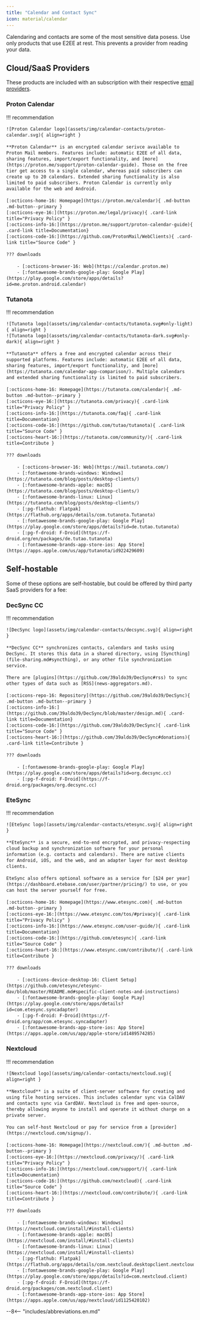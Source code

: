 ```yaml
---
title: "Calendar and Contact Sync"
icon: material/calendar
---
```

Calendaring and contacts are some of the most sensitive data posess. Use only products that use E2EE at rest. This prevents a provider from reading your data.

## Cloud/SaaS Providers

These products are included with an subscription with their respective [email providers](email.md).

### Proton Calendar

!!! recommendation

    ![Proton Calendar logo](assets/img/calendar-contacts/proton-calendar.svg){ align=right }

    **Proton Calendar** is an encrypted calendar serivce available to Proton Mail members. Features include: automatic E2EE of all data, sharing features, import/export functionality, and [more](https://proton.me/support/proton-calendar-guide). Those on the free tier get access to a single calendar, whereas paid subscribers can create up to 20 calendars. Extended sharing functionality is also limited to paid subscribers. Proton Calendar is currently only available for the web and Android.

    [:octicons-home-16: Homepage](https://proton.me/calendar){ .md-button .md-button--primary }
    [:octicons-eye-16:](https://proton.me/legal/privacy){ .card-link title="Privacy Policy" }
    [:octicons-info-16:](https://proton.me/support/proton-calendar-guide){ .card-link title=Documentation}
    [:octicons-code-16:](https://github.com/ProtonMail/WebClients){ .card-link title="Source Code" }

    ??? downloads

        - [:octicons-browser-16: Web](https://calendar.proton.me)
        - [:fontawesome-brands-google-play: Google Play](https://play.google.com/store/apps/details?id=me.proton.android.calendar)

### Tutanota

!!! recommendation

    ![Tutanota logo](assets/img/calendar-contacts/tutanota.svg#only-light){ align=right }
    ![Tutanota logo](assets/img/calendar-contacts/tutanota-dark.svg#only-dark){ align=right }

    **Tutanota** offers a free and encrypted calendar across their supported platforms. Features include: automatic E2EE of all data, sharing features, import/export functionality, and [more](https://tutanota.com/calendar-app-comparison/). Multiple calendars and extended sharing functionality is limited to paid subscribers.

    [:octicons-home-16: Homepage](https://tutanota.com/calendar){ .md-button .md-button--primary }
    [:octicons-eye-16:](https://tutanota.com/privacy){ .card-link title="Privacy Policy" }
    [:octicons-info-16:](https://tutanota.com/faq){ .card-link title=Documentation}
    [:octicons-code-16:](https://github.com/tutao/tutanota){ .card-link title="Source Code" }
    [:octicons-heart-16:](https://tutanota.com/community/){ .card-link title=Contribute }

    ??? downloads

        - [:octicons-browser-16: Web](https://mail.tutanota.com/)
        - [:fontawesome-brands-windows: Windows](https://tutanota.com/blog/posts/desktop-clients/)
        - [:fontawesome-brands-apple: macOS](https://tutanota.com/blog/posts/desktop-clients/)
        - [:fontawesome-brands-linux: Linux](https://tutanota.com/blog/posts/desktop-clients/)
        - [:pg-flathub: Flatpak](https://flathub.org/apps/details/com.tutanota.Tutanota)
        - [:fontawesome-brands-google-play: Google Play](https://play.google.com/store/apps/details?id=de.tutao.tutanota)
        - [:pg-f-droid: F-Droid](https://f-droid.org/en/packages/de.tutao.tutanota)
        - [:fontawesome-brands-app-store-ios: App Store](https://apps.apple.com/us/app/tutanota/id922429609)

## Self-hostable

Some of these options are self-hostable, but could be offered by third party SaaS providers for a fee:

### DecSync CC

!!! recommendation

    ![DecSync logo](assets/img/calendar-contacts/decsync.svg){ align=right }

    **DecSync CC** synchronizes contacts, calendars and tasks using DecSync. It stores this data in a shared directory, using [Syncthing](file-sharing.md#syncthing), or any other file synchronization service.

    There are [plugins](https://github.com/39aldo39/DecSync#rss) to sync other types of data such as [RSS](news-aggregators.md).

    [:octicons-repo-16: Repository](https://github.com/39aldo39/DecSync){ .md-button .md-button--primary }
    [:octicons-info-16:](https://github.com/39aldo39/DecSync/blob/master/design.md){ .card-link title=Documentation}
    [:octicons-code-16:](https://github.com/39aldo39/DecSync){ .card-link title="Source Code" }
    [:octicons-heart-16:](https://github.com/39aldo39/DecSync#donations){ .card-link title=Contribute }

    ??? downloads

        - [:fontawesome-brands-google-play: Google Play](https://play.google.com/store/apps/details?id=org.decsync.cc)
        - [:pg-f-droid: F-Droid](https://f-droid.org/packages/org.decsync.cc)

### EteSync

!!! recommendation

    ![EteSync logo](assets/img/calendar-contacts/etesync.svg){ align=right }

    **EteSync** is a secure, end-to-end encrypted, and privacy-respecting cloud backup and synchronization software for your personal information (e.g. contacts and calendars). There are native clients for Android, iOS, and the web, and an adapter layer for most desktop clients.

    EteSync also offers optional software as a service for [$24 per year](https://dashboard.etebase.com/user/partner/pricing/) to use, or you can host the server yourself for free.

    [:octicons-home-16: Homepage](https://www.etesync.com){ .md-button .md-button--primary }
    [:octicons-eye-16:](https://www.etesync.com/tos/#privacy){ .card-link title="Privacy Policy" }
    [:octicons-info-16:](https://www.etesync.com/user-guide/){ .card-link title=Documentation}
    [:octicons-code-16:](https://github.com/etesync){ .card-link title="Source Code" }
    [:octicons-heart-16:](https://www.etesync.com/contribute/){ .card-link title=Contribute }

    ??? downloads

        - [:octicons-device-desktop-16: Client Setup](https://github.com/etesync/etesync-dav/blob/master/README.md#specific-client-notes-and-instructions)
        - [:fontawesome-brands-google-play: Google PLay](https://play.google.com/store/apps/details?id=com.etesync.syncadapter)
        - [:pg-f-droid: F-Droid](https://f-droid.org/app/com.etesync.syncadapter)
        - [:fontawesome-brands-app-store-ios: App Store](https://apps.apple.com/us/app/apple-store/id1489574285)

### Nextcloud

!!! recommendation

    ![Nextcloud logo](assets/img/calendar-contacts/nextcloud.svg){ align=right }

    **Nextcloud** is a suite of client-server software for creating and using file hosting services. This includes calendar sync via CalDAV and contacts sync via CardDAV. Nextcloud is free and open-source, thereby allowing anyone to install and operate it without charge on a private server.

    You can self-host Nextcloud or pay for service from a [provider](https://nextcloud.com/signup/).

    [:octicons-home-16: Homepage](https://nextcloud.com/){ .md-button .md-button--primary }
    [:octicons-eye-16:](https://nextcloud.com/privacy/){ .card-link title="Privacy Policy" }
    [:octicons-info-16:](https://nextcloud.com/support/){ .card-link title=Documentation}
    [:octicons-code-16:](https://github.com/nextcloud){ .card-link title="Source Code" }
    [:octicons-heart-16:](https://nextcloud.com/contribute/){ .card-link title=Contribute }

    ??? downloads

        - [:fontawesome-brands-windows: Windows](https://nextcloud.com/install/#install-clients)
        - [:fontawesome-brands-apple: macOS](https://nextcloud.com/install/#install-clients)
        - [:fontawesome-brands-linux: Linux](https://nextcloud.com/install/#install-clients)
        - [:pg-flathub: Flatpak](https://flathub.org/apps/details/com.nextcloud.desktopclient.nextcloud)
        - [:fontawesome-brands-google-play: Google Play](https://play.google.com/store/apps/details?id=com.nextcloud.client)
        - [:pg-f-droid: F-Droid](https://f-droid.org/packages/com.nextcloud.client)
        - [:fontawesome-brands-app-store-ios: App Store](https://apps.apple.com/us/app/nextcloud/id1125420102)

--8<-- "includes/abbreviations.en.md"
